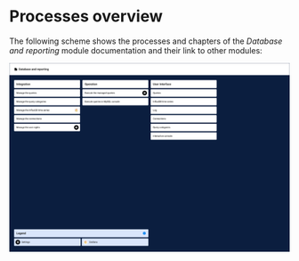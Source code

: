 # Processes overview

The following scheme shows the processes and chapters of the *Database and reporting* module documentation and their link to other modules:

![Processes Database and reporting](../../Assets/Screenshots/DatabaseAndReporting/DatabaseAndReportingProcesses.png "Processes Database and reporting")

[comment]: <> (Laut Grafana Trademark policy, R / TM Symbol fehlt. https://grafana.com/trademark-policy/)